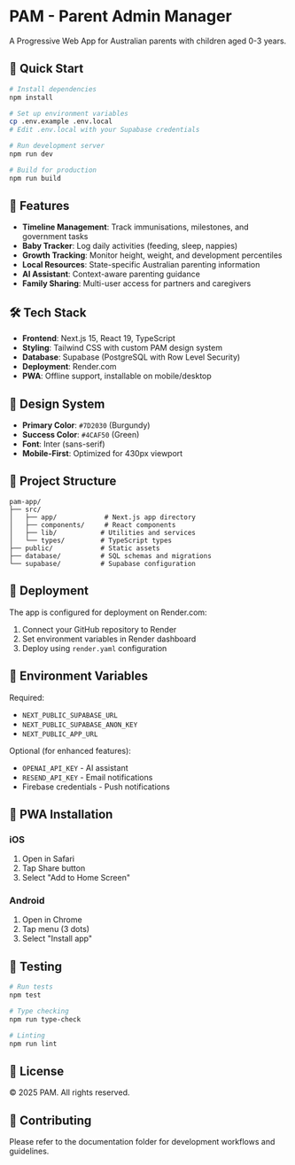 # PAM - Parent Admin Manager

A Progressive Web App for Australian parents with children aged 0-3 years.

## 🚀 Quick Start

```bash
# Install dependencies
npm install

# Set up environment variables
cp .env.example .env.local
# Edit .env.local with your Supabase credentials

# Run development server
npm run dev

# Build for production
npm run build
```

## 📱 Features

- **Timeline Management**: Track immunisations, milestones, and government tasks
- **Baby Tracker**: Log daily activities (feeding, sleep, nappies)
- **Growth Tracking**: Monitor height, weight, and development percentiles
- **Local Resources**: State-specific Australian parenting information
- **AI Assistant**: Context-aware parenting guidance
- **Family Sharing**: Multi-user access for partners and caregivers

## 🛠️ Tech Stack

- **Frontend**: Next.js 15, React 19, TypeScript
- **Styling**: Tailwind CSS with custom PAM design system
- **Database**: Supabase (PostgreSQL with Row Level Security)
- **Deployment**: Render.com
- **PWA**: Offline support, installable on mobile/desktop

## 🎨 Design System

- **Primary Color**: `#7D2030` (Burgundy)
- **Success Color**: `#4CAF50` (Green)
- **Font**: Inter (sans-serif)
- **Mobile-First**: Optimized for 430px viewport

## 📁 Project Structure

```
pam-app/
├── src/
│   ├── app/            # Next.js app directory
│   ├── components/     # React components
│   ├── lib/           # Utilities and services
│   └── types/         # TypeScript types
├── public/            # Static assets
├── database/          # SQL schemas and migrations
└── supabase/          # Supabase configuration
```

## 🚀 Deployment

The app is configured for deployment on Render.com:

1. Connect your GitHub repository to Render
2. Set environment variables in Render dashboard
3. Deploy using `render.yaml` configuration

## 🔐 Environment Variables

Required:
- `NEXT_PUBLIC_SUPABASE_URL`
- `NEXT_PUBLIC_SUPABASE_ANON_KEY`
- `NEXT_PUBLIC_APP_URL`

Optional (for enhanced features):
- `OPENAI_API_KEY` - AI assistant
- `RESEND_API_KEY` - Email notifications
- Firebase credentials - Push notifications

## 📱 PWA Installation

### iOS
1. Open in Safari
2. Tap Share button
3. Select "Add to Home Screen"

### Android
1. Open in Chrome
2. Tap menu (3 dots)
3. Select "Install app"

## 🧪 Testing

```bash
# Run tests
npm test

# Type checking
npm run type-check

# Linting
npm run lint
```

## 📄 License

© 2025 PAM. All rights reserved.

## 🤝 Contributing

Please refer to the documentation folder for development workflows and guidelines.